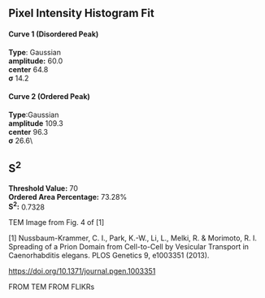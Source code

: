 ## Pixel Intensity Histogram Fit

#### Curve 1 (Disordered Peak)
**Type**: Gaussian\
**amplitude:** 60.0\
**center** 64.8\
**σ** 14.2


#### Curve 2 (Ordered Peak)
**Type**:Gaussian\
**amplitude** 109.3\
**center** 96.3\
**σ** 26.6\


## S<sup>2</sup>
**Threshold Value:** 70\
**Ordered Area Percentage:** 73.28%\
**S<sup>2</sup>:** 0.7328





TEM Image from Fig. 4 of [1]

[1] Nussbaum-Krammer, C. I., Park, K.-W., Li, L., Melki, R. & Morimoto, R. I. Spreading of a
Prion Domain from Cell-to-Cell by Vesicular Transport in Caenorhabditis elegans. PLOS Genetics
9, e1003351 (2013).

https://doi.org/10.1371/journal.pgen.1003351




















FROM TEM FROM FLIKRs
